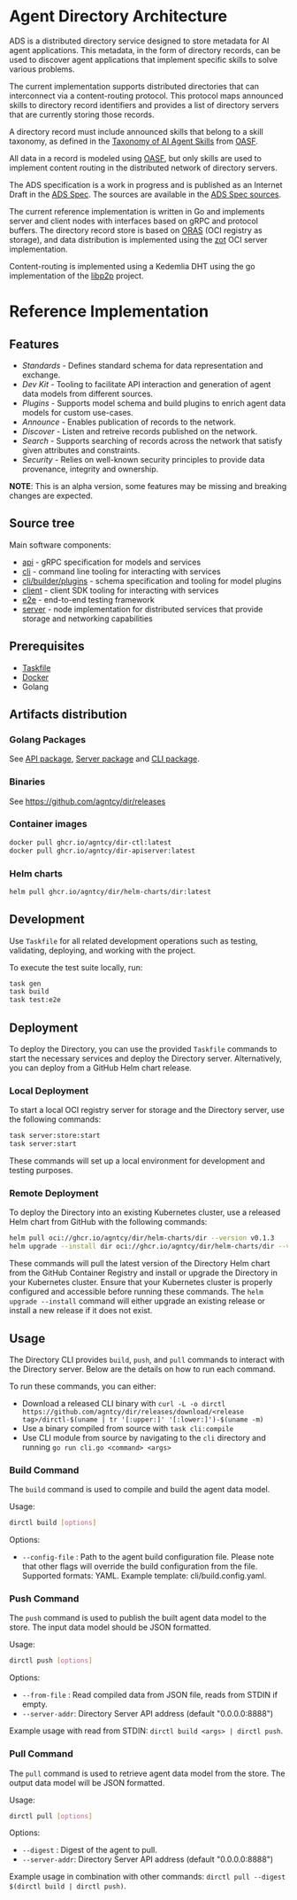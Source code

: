 # Agent Directory Architecture

ADS is a distributed directory service designed to store metadata for AI agent
applications. This metadata, in the form of directory records, can be used to
discover agent applications that implement specific skills to solve various
problems.

The current implementation supports distributed directories that can
interconnect via a content-routing protocol. This protocol maps announced skills
to directory record identifiers and provides a list of directory servers that
are currently storing those records.

A directory record must include announced skills that belong to a skill
taxonomy, as defined in the [Taxonomy of AI Agent Skills](taxonomy.md) from
[OASF](oasf.md).

All data in a record is modeled using [OASF](oasf.md), but only skills are used
to implement content routing in the distributed network of directory servers.

The ADS specification is a work in progress and is published as an Internet
Draft in the [ADS Spec](https://spec.dir.agntcy.org). The sources are available
in the [ADS Spec sources](https://github.com/agntcy).

The current reference implementation is written in Go and implements server and
client nodes with interfaces based on gRPC and protocol buffers. The directory record
store is based on [ORAS](https://oras.land) (OCI registry as storage), and
data distribution is implemented using the [zot](https://zotregistry.dev) OCI
server implementation.

Content-routing is implemented using a Kedemlia DHT using the go implementation
of the [libp2p](https://libp2p.io) project.

# Reference Implementation

## Features

- _Standards_ - Defines standard schema for data representation and exchange.
- _Dev Kit_ - Tooling to facilitate API interaction and generation of agent data models from different sources.
- _Plugins_ - Supports model schema and build plugins to enrich agent data models for custom use-cases.
- _Announce_ - Enables publication of records to the network.
- _Discover_ - Listen and retreive records published on the network.
- _Search_ - Supports searching of records across the network that satisfy given attributes and constraints.
- _Security_ - Relies on well-known security principles to provide data provenance, integrity and ownership.

**NOTE**: This is an alpha version, some features may be missing and breaking changes are expected.

## Source tree

Main software components:

- [api](./api) - gRPC specification for models and services
- [cli](./cli) - command line tooling for interacting with services
- [cli/builder/plugins](./cli/builder/plugins) - schema specification and tooling for model plugins
- [client](./client) - client SDK tooling for interacting with services
- [e2e](./e2e) - end-to-end testing framework
- [server](./server) - node implementation for distributed services that provide storage and networking capabilities

## Prerequisites

- [Taskfile](https://taskfile.dev/)
- [Docker](https://www.docker.com/)
- Golang

## Artifacts distribution

### Golang Packages

See [API package](https://pkg.go.dev/github.com/agntcy/dir/api), [Server package](https://pkg.go.dev/github.com/agntcy/dir/server) and [CLI package](https://pkg.go.dev/github.com/agntcy/dir/cli).

### Binaries

See https://github.com/agntcy/dir/releases

### Container images

```bash
docker pull ghcr.io/agntcy/dir-ctl:latest
docker pull ghcr.io/agntcy/dir-apiserver:latest
```

### Helm charts

```bash
helm pull ghcr.io/agntcy/dir/helm-charts/dir:latest
```

## Development

Use `Taskfile` for all related development operations such as testing, validating, deploying, and working with the project.

To execute the test suite locally, run:

```bash
task gen
task build
task test:e2e
```

## Deployment

To deploy the Directory, you can use the provided `Taskfile` commands to start the necessary services and deploy the Directory server. Alternatively, you can deploy from a GitHub Helm chart release.

### Local Deployment

To start a local OCI registry server for storage and the Directory server, use the following commands:

```bash
task server:store:start
task server:start
```

These commands will set up a local environment for development and testing purposes.

### Remote Deployment

To deploy the Directory into an existing Kubernetes cluster, use a released Helm chart from GitHub with the following commands:

```bash
helm pull oci://ghcr.io/agntcy/dir/helm-charts/dir --version v0.1.3
helm upgrade --install dir oci://ghcr.io/agntcy/dir/helm-charts/dir --version v0.1.3
```

These commands will pull the latest version of the Directory Helm chart from the GitHub Container Registry and install or upgrade the Directory in your Kubernetes cluster. Ensure that your Kubernetes cluster is properly configured and accessible before running these commands. The `helm upgrade --install` command will either upgrade an existing release or install a new release if it does not exist.

## Usage

The Directory CLI provides `build`, `push`, and `pull` commands to interact with the Directory server. Below are the details on how to run each command.

To run these commands, you can either:
* Download a released CLI binary with `curl -L -o dirctl https://github.com/agntcy/dir/releases/download/<release tag>/dirctl-$(uname | tr '[:upper:]' '[:lower:]')-$(uname -m)`
* Use a binary compiled from source with `task cli:compile`
* Use CLI module from source by navigating to the `cli` directory and running `go run cli.go <command> <args>`

### Build Command

The `build` command is used to compile and build the agent data model.

Usage:
```bash
dirctl build [options]
```

Options:
- `--config-file` : Path to the agent build configuration file. Please note that other flags will override the build configuration from the file. Supported formats: YAML. Example template: cli/build.config.yaml.

### Push Command

The `push` command is used to publish the built agent data model to the store. The input data model should be JSON formatted.

Usage:
```bash
dirctl push [options]
```

Options:
- `--from-file` : Read compiled data from JSON file, reads from STDIN if empty.
- `--server-addr`: Directory Server API address (default "0.0.0.0:8888")

Example usage with read from STDIN: `dirctl build <args> | dirctl push`.

### Pull Command

The `pull` command is used to retrieve agent data model from the store. The output data model will be JSON formatted.

Usage:
```bash
dirctl pull [options]
```

Options:
- `--digest` : Digest of the agent to pull.
- `--server-addr`: Directory Server API address (default "0.0.0.0:8888")

Example usage in combination with other commands: `dirctl pull --digest $(dirctl build | dirctl push)`.